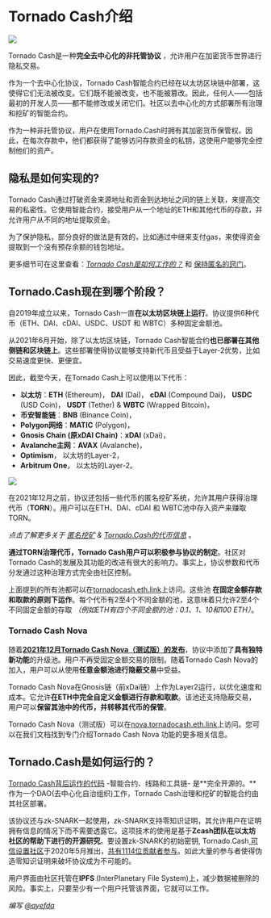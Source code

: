 # Tornado Cash介绍

![](.gitbook/assets/image.png)

Tornado Cash是一种**完全去中心化的非托管协议** ，允许用户在加密货币世界进行隐私交易。

作为一个去中心化协议，Tornado Cash智能合约已经在以太坊区块链中部署，这使得它们无法被改变。它们既不能被改变，也不能被篡改。因此，任何人——包括最初的开发人员——都不能修改或关闭它们。社区以去中心化的方式部署所有治理和挖矿的智能合约。

作为一种非托管协议，用户在使用Tornado.Cash时拥有其加密货币保管权。因此，在每次存款中，他们都获得了能够访问存款资金的私钥，这使用户能够完全控制他们的资产。

## 隐私是如何实现的?

Tornado Cash通过打破资金来源地址和资金到达地址之间的链上关联，来提高交易的私密性。它使用智能合约，接受用户从一个地址的ETH和其他代币的存款，并允许用户从不同的地址提取资金。

为了保护隐私，部分良好的做法是有效的，比如通过中继来支付gas，来使得资金提取到一个没有预存余额的钱包地址。

更多细节可在这里查看：[_Tornado Cash是如何工作的？_](general/how-does-tornado.cash-work.md) 和 [保持匿名的窍门](general/tips-to-remain-anonymous.md)。

## Tornado.Cash现在到哪个阶段？

自2019年成立以来，Tornado Cash一直**在以太坊区块链上运行**。协议提供6种代币（ETH、DAI、cDAI、USDC、USDT 和 WBTC）多种固定金额池。

从2021年6月开始，除了以太坊区块链，Tornado Cash智能合约**也已部署在其他侧链和区块链上**。这些部署使得协议能够支持新代币且受益于Layer-2优势，比如交易速度更快、更便宜。

因此，截至今天，在Tornado Cash上可以使用以下代币：

* **以太坊**：**ETH** (Ethereum)， **DAI** (Dai)， **cDAI** (Compound Dai)， **USDC** (USD Coin)， **USDT** (Tether) & **WBTC** (Wrapped Bitcoin)，
* **币安智能链**：**BNB** (Binance Coin)，
* **Polygon网络**：**MATIC** (Polygon)，
* **Gnosis Chain (原xDAI Chain)**：**xDAI** (xDai)，
* **Avalanche主网**：**AVAX** (Avalanche)，
* **Optimism**， 以太坊的Layer-2，
* **Arbitrum One**， 以太坊的Layer-2。

![](.gitbook/assets/logos.png)

在2021年12月之前，协议还包括一些代币的匿名挖矿系统，允许其用户获得治理代币（**TORN**）。用户可以在ETH、DAI、cDAI 和 WBTC池中存入资产来赚取TORN。

_点击了解更多关于_ [_匿名挖矿_](tornado-cash-classic/anonymity-mining.md) _&_ [_Tornado.Cash的代币信息_](general/torn.md) 。

**通过TORN治理代币，Tornado Cash用户可以积极参与协议的制定**。社区对 Tornado Cash的发展及其功能的改进有很大的影响力。事实上，协议参数和代币分发通过这种治理方式完全由社区控制。

上面提到的所有池都可以在[tornadocash.eth.link](https://tornadocash.eth.link)上访问。这些池 **在固定金额存款和取款的原则下运作**。每个代币有2至4个不同金额的池，这意味着只允许2至4个不同固定金额的存取 _（例如ETH有四个不同金额的池：0.1、1、10和100 ETH）_。

### Tornado Cash Nova

随着[**2021年12月Tornado Cash Nova（测试版）的发布**](https://tornado-cash.medium.com/tornado-cash-introduces-arbitrary-amounts-shielded-transfers-8df92d93c37c)，协议中添加了**具有独特新功能**的升级池。用户不再受固定金额交易的限制。随着Tornado Cash Nova的加入，用户可以从使用**任意金额池进行隐蔽交易**中受益。

Tornado Cash Nova在Gnosis链（前xDai链）上作为Layer2运行，以优化速度和成本。它允许**在ETH中完全自定义金额进行存款和取款**。该池还支持隐蔽交易，用户可以**保留其池中的代币，并转移其代币的保管**。

Tornado Cash Nova（测试版）可以在[nova.tornadocash.eth.link](https://nova.tornadocash.eth.link)上访问。您可以在我们文档找到专门介绍Tornado Cash Nova 功能的更多相关信息。

## Tornado.Cash是如何运行的？

[Tornado Cash背后运作的代码](https://github.com/tornadocash) -智能合约、线路和工具链- 是**完全开源的。**作为一个DAO(去中心化自治组织)工作，Tornado Cash治理和挖矿的智能合约由其社区部署。

该协议还与zk-SNARK一起使用，zk-SNARK支持零知识证明，其允许用户在证明拥有信息的情况下而不需要透露它。这项技术的使用是基于**Zcash团队在以太坊社区的帮助下进行的开源研究**。要设置zk-SNARK的初始密钥, Tornado.Cash[ 可信设置社区](https://tornado-cash.medium.com/tornado-cash-trusted-setup-ceremony-b846e1e00be1)于2020年5月推出，[共有1114位贡献者参与](https://tornado-cash.medium.com/the-biggest-trusted-setup-ceremony-in-the-world-3c6ab9c8fffa)。如此大量的参与者使得伪造零知识证明来破坏协议成为不可能的。

用户界面由社区托管在**IPFS**  (InterPlanetary File System)上，减少数据被删除的风险。事实上，只要至少有一个用户托管该界面，它就可以工作。

_编写_ [_@ayefda_](https://torn.community/u/ayefda)
